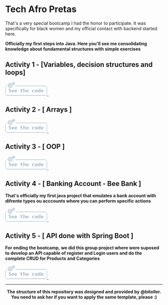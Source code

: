 # Tech Afro Pretas

<p>
  That's a very special bootcamp I had the honor to participate. It was specifically for black women and my official contact with backend started here.
</p>

<b>Officially my first steps into Java. Here you'll see me consolidating knowledge about fundamental structures with simple exercises</b>

## Activity 1 - [Variables, decision structures and loops]

<a href="./src/Activity_1"> <img src="./src/assets/images/code_button.png"> </a> &nbsp; &nbsp;

## Activity 2 - [ Arrays ]

<a href="./src/Activity_2"> <img src="./src/assets/images/code_button.png"> </a> &nbsp; &nbsp;

## Activity 3 - [ OOP ]

<a href="./src/Activity_3"> <img src="./src/assets/images/code_button.png"> </a> &nbsp; &nbsp;

## Activity 4 - [ Banking Account - Bee Bank ]

<b>That's officially my first java project that emulates a bank account with difrente types ou acccounts where you can perform specific actions</b>

<a href="./src/Activity_4"> <img src="./src/assets/images/code_button.png"> </a> &nbsp; &nbsp;

## Activity 5 - [ API done with Spring Boot ]

<b>For ending the bootcamp, we did this group project where were suposed to develop an API capable of register and Login users and do the complete CRUD for Products and Categories</b>

<a href="https://github.com/ProjetoAfroTech/Beestorage_API"> <img src="./src/assets/images/code_button.png"> </a> &nbsp; &nbsp;

<hr />
<p align="center">
<b>The structure of this repository was designed and provided by @bitoller. You need to ask her if you want to apply the same template, please :)</b></p>
